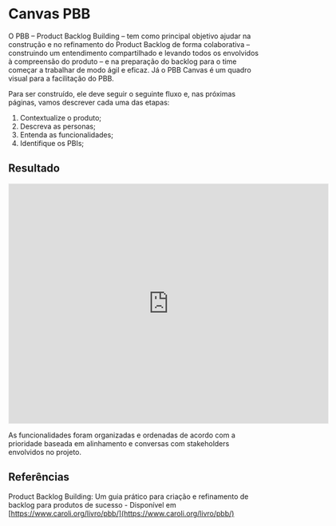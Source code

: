 # Canvas PBB
O PBB – Product Backlog Building – tem como principal objetivo ajudar na construção e no refinamento do Product Backlog de forma colaborativa – construindo um entendimento compartilhado e levando todos os envolvidos à compreensão do produto – e na preparação do backlog para o time começar a trabalhar de modo ágil e eficaz. Já o PBB Canvas é um quadro visual para a facilitação do PBB.

Para ser construído, ele deve seguir o seguinte fluxo e, nas próximas páginas, vamos descrever cada uma das etapas:

1. Contextualize o produto;
2. Descreva as personas;
3. Entenda as funcionalidades;
4. Identifique os PBIs;

## Resultado
<iframe src='https://app.mural.co/embed/e26ad355-8faf-4f48-8f25-4c5d42e12258'
        width='100%'
        height='480px'
        style='min-width: 640px; min-height: 480px; background-color: #f4f4f4; border: 1px solid #efefef'
        sandbox='allow-same-origin allow-scripts allow-modals allow-popups allow-popups-to-escape-sandbox'>
</iframe>

As funcionalidades foram organizadas e ordenadas de acordo com a prioridade baseada em alinhamento e conversas com stakeholders envolvidos no projeto. 

## Referências
Product Backlog Building: Um guia prático para criação e refinamento de backlog para produtos de sucesso - Disponível em [https://www.caroli.org/livro/pbb/](https://www.caroli.org/livro/pbb/)